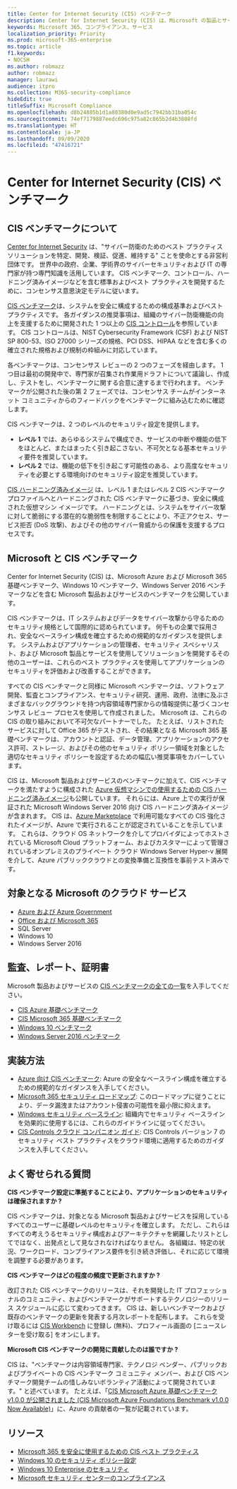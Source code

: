 ```yaml
---
title: Center for Internet Security (CIS) ベンチマーク
description: Center for Internet Security (CIS) は、Microsoft の製品とサービスに関する一連のベンチマークを公開しています
keywords: Microsoft 365、コンプライアンス、サービス
localization_priority: Priority
ms.prod: microsoft-365-enterprise
ms.topic: article
f1.keywords:
- NOCSH
ms.author: robmazz
author: robmazz
manager: laurawi
audience: itpro
ms.collection: M365-security-compliance
hideEdit: true
titleSuffix: Microsoft Compliance
ms.openlocfilehash: d8b24885b1d1a80380d0e9ad5c7942bb31ba054c
ms.sourcegitcommit: 74ef7179887eedc696c975a82c865b2d4b3808fd
ms.translationtype: HT
ms.contentlocale: ja-JP
ms.lasthandoff: 09/09/2020
ms.locfileid: "47416721"
---
```

# <a name="center-for-internet-security-cis-benchmarks"></a>Center for Internet Security (CIS) ベンチマーク

## <a name="about-cis-benchmarks"></a>CIS ベンチマークについて

[Center for Internet Security](https://www.cisecurity.org/) は、"サイバー防衛のためのベスト プラクティス ソリューションを特定、開発、検証、促進、維持する" ことを使命とする非営利団体です。 世界中の政府、企業、学術界のサイバーセキュリティおよび IT の専門家が持つ専門知識を活用しています。 CIS ベンチマーク、コントロール、ハードニング済みイメージなどを含む標準およびベスト プラクティスを開発するために、コンセンサス意思決定モデルに従います。  
  
[CIS ベンチマーク](https://www.cisecurity.org/cis-benchmarks/)は、システムを安全に構成するための構成基準およびベスト プラクティスです。 各ガイダンスの推奨事項は、組織のサイバー防衛機能の向上を支援するために開発された 1 つ以上の [CIS コントロール](https://www.cisecurity.org/controls/)を参照しています。 CIS コントロールは、NIST Cybersecurity Framework (CSF) および NIST SP 800-53、ISO 27000 シリーズの規格、PCI DSS、HIPAA などを含む多くの確立された規格および規制の枠組みに対応しています。  
  
各ベンチマークは、コンセンサス レビューの 2 つのフェーズを経由します。 1 つ目は最初の開発中で、専門家が召集され作業用ドラフトについて議論し、作成し、テストをし、ベンチマークに関する合意に達するまで行われます。 ベンチマークが公開された後の第 2 フェーズでは、コンセンサス チームがインターネット コミュニティからのフィードバックをベンチマークに組み込むために確認します。  
  
CIS ベンチマークは、2 つのレベルのセキュリティ設定を提供します。

- **レベル 1** では、あらゆるシステムで構成でき、サービスの中断や機能の低下をほとんど、またはまったく引き起こさない、不可欠となる基本セキュリティ要件を推奨しています。
- **レベル 2** では、機能の低下を引き起こす可能性のある、より高度なセキュリティを必要とする環境向けのセキュリティ設定を推奨しています。

[CIS ハードニング済みイメージ](https://www.cisecurity.org/blog/cis-hardened-images-now-in-microsoft-azure-marketplace/) は、レベル 1 またはレベル 2 CIS ベンチマーク プロファイルへとハードニングされた CIS ベンチマークに基づき、安全に構成された仮想マシン イメージです。 ハードニングとは、システムをサイバー攻撃に対して脆弱にする潜在的な脆弱性を制限することにより、不正アクセス、サービス拒否 (DoS 攻撃)、およびその他のサイバー脅威からの保護を支援するプロセスです。

## <a name="microsoft-and-the-cis-benchmarks"></a>Microsoft と CIS ベンチマーク

Center for Internet Security (CIS) は、Microsoft Azure および Microsoft 365 基礎ベンチマーク、Windows 10 ベンチマーク、Windows Server 2016 ベンチマークなどを含む Microsoft 製品およびサービスのベンチマークを公開しています。  
  
CIS ベンチマークは、IT システムおよびデータをサイバー攻撃から守るためのセキュリティ規格として国際的に認められています。 何千もの企業で採用され、安全なベースライン構成を確立するための規範的なガイダンスを提供します。 システムおよびアプリケーションの管理者、セキュリティ スペシャリスト、および Microsoft 製品とサービスを使用してソリューションを開発するその他のユーザーは、これらのベスト プラクティスを使用してアプリケーションのセキュリティを評価および改善することができます。  
  
すべての CIS ベンチマークと同様に Microsoft ベンチマークは、ソフトウェア開発、監査とコンプライアンス、セキュリティ研究、運用、政府、法律に及ぶさまざまなバックグラウンドを持つ内容領域専門家からの情報提供に基づくコンセンサス レビュー プロセスを使用して作成されました。 Microsoft は、これらの CIS の取り組みにおいて不可欠なパートナーでした。 たとえば、リストされたサービスに対して Office 365 がテストされ、その結果となる Microsoft 365 基礎ベンチマークは、アカウントと認証、データ管理、アプリケーションのアクセス許可、ストレージ、およびその他のセキュリティ ポリシー領域を対象とした適切なセキュリティ ポリシーを設定するための幅広い推奨事項をカバーしています。  
  
CIS は、Microsoft 製品およびサービスのベンチマークに加えて、CIS ベンチマークを満たすように構成された [Azure 仮想マシンでの使用するための CIS ハードニング済みイメージ](https://www.cisecurity.org/blog/cis-hardened-images-now-in-microsoft-azure-marketplace/)も公開しています。 それらには、Azure 上での実行が保証された Microsoft Windows Server 2016 向け CIS ハードニング済みイメージが含まれます。 CIS は、[Azure Marketplace](https://azuremarketplace.microsoft.com/marketplace/apps?search=center%20for%20internet%20security) で利用可能なすべての CIS 強化されたイメージが、Azure で実行されることが認定されていることを示しています。 これらは、クラウド OS ネットワークを介してプロバイダによってホストされている Microsoft Cloud プラットフォーム、およびカスタマーによって管理されているオンプレミスのプライベート クラウド Windows Server Hyper-v 展開を介して、Azure パブリッククラウドとの変換準備と互換性を事前テスト済みです。

## <a name="microsoft-in-scope-cloud-services"></a>対象となる Microsoft のクラウド サービス

- [Azure および Azure Government](https://aka.ms/AzureCompliance)
- [Office および Microsoft 365](https://aka.ms/o365-compliance-framework)
- SQL Server
- Windows 10
- Windows Server 2016

## <a name="audits-reports-and-certificates"></a>監査、レポート、証明書

Microsoft 製品およびサービスの [CIS ベンチマークの全ての一覧](https://www.cisecurity.org/cis-benchmarks/)を入手してください。

- [CIS Azure 基礎ベンチマーク](https://www.cisecurity.org/benchmark/azure/)
- [CIS Microsoft 365 基礎ベンチマーク](https://www.cisecurity.org/benchmark/microsoft_office/)
- [Windows 10 ベンチマーク](https://www.cisecurity.org/benchmark/microsoft_windows_desktop/)
- [Windows Server 2016 ベンチマーク](https://www.cisecurity.org/benchmark/microsoft_windows_server/)

## <a name="how-to-implement"></a>実装方法

- [Azure 向け CIS ベンチマーク](https://azure.microsoft.com/mediahandler/files/resourcefiles/cis-microsoft-azure-foundations-security-benchmark/CIS_Microsoft_Azure_Foundations_Benchmark_v1.0.0.pdf): Azure の安全なベースライン構成を確立するための規範的なガイダンスを入手してください。  
- [Microsoft 365 セキュリティ ロードマップ](https://docs.microsoft.com/microsoft-365/security/office-365-security/security-roadmap): このロードマップに従うことにより、データ漏洩またはアカウント侵害の可能性を最小限に抑えます。
- [Windows セキュリティ ベースライン](https://docs.microsoft.com/windows/security/threat-protection/windows-security-baselines): 組織内でセキュリティ ベースラインを効果的に使用するには、これらのガイドラインに従ってください。
- [CIS Controls クラウド コンパニオン ガイド](https://www.cisecurity.org/white-papers/cis-controls-cloud-companion-guide/): CIS Controls バージョン 7 のセキュリティ ベスト プラクティスをクラウド環境に適用するためのガイダンスを入手してください。

## <a name="frequently-asked-questions"></a>よく寄せられる質問

**CIS ベンチマーク設定に準拠することにより、アプリケーションのセキュリティは確保されますか ?**

CIS ベンチマークは、対象となる Microsoft 製品およびサービスを採用しているすべてのユーザーに基礎レベルのセキュリティを確立します。 ただし、これらはすべての考えうるセキュリティ構成およびアーキテクチャを網羅したリストとしてではなく、出発点として見なされなければなりません。 各組織は、特定の状況、ワークロード、コンプライアンス要件を引き続き評価し、それに応じて環境を調整する必要があります。

**CIS ベンチマークはどの程度の頻度で更新されますか ?**

改訂された CIS ベンチマークのリリースは、それを開発した IT プロフェッショナルのコミュニティ、およびベンチマークがサポートするテクノロジーのリリース スケジュールに応じて変わってきます。 CIS は、新しいベンチマークおよび既存のベンチマークの更新を発表する月次レポートを配布します。 これらを受け取るには [CIS Workbench](https://workbench.cisecurity.org/) に登録し (無料)、プロフィール画面の [ニュースレターを受け取る] をオンにします。

**Microsoft CIS ベンチマークの開発に貢献したのは誰ですか ?**

CIS は、"ベンチマークは内容領域専門家、テクノロジ ベンダー、パブリックおよびプライベートの CIS ベンチマーク コミュニティ メンバー、および CIS ベンチマーク開発チームの惜しみないボランティア活動によって開発されています。" と述べています。 たとえば、「[CIS Microsoft Azure 基礎ベンチマーク v1.0.0 が公開されました (CIS Microsoft Azure Foundations Benchmark v1.0.0 Now Available)](https://www.cisecurity.org/blog/cis-microsoft-azure-foundations-benchmark-v1-0-0-now-available/)」に、Azure の貢献者の一覧が記載されています。

## <a name="resources"></a>リソース

- [Microsoft 365 を安全に使用するための CIS ベスト プラクティス](https://www.microsoft.com/security/blog/2019/01/10/best-practices-for-securely-using-microsoft-365-the-cis-microsoft-365-foundations-benchmark-now-available/)
- [Windows 10 のセキュリティ ポリシー設定](https://docs.microsoft.com/windows/security/threat-protection/security-policy-settings/security-policy-settings)
- [Windows 10 Enterprise のセキュリティ](https://docs.microsoft.com/windows/security/index)
- [Microsoft セキュリティ センターのコンプライアンス](https://www.microsoft.com/trust-center/compliance/compliance-overview)
